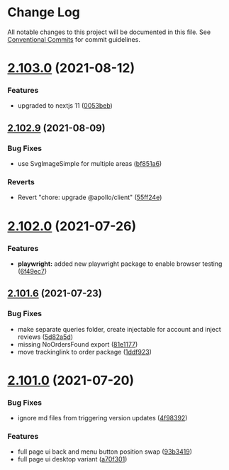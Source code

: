# Change Log

All notable changes to this project will be documented in this file.
See [Conventional Commits](https://conventionalcommits.org) for commit guidelines.

# [2.103.0](https://github.com/ho-nl/m2-pwa/compare/@reachdigital/magento-customer@2.102.10...@reachdigital/magento-customer@2.103.0) (2021-08-12)


### Features

* upgraded to nextjs 11 ([0053beb](https://github.com/ho-nl/m2-pwa/commit/0053beb7ef597c190add7264256a0eaec35868da))





## [2.102.9](https://github.com/ho-nl/m2-pwa/compare/@reachdigital/magento-customer@2.102.8...@reachdigital/magento-customer@2.102.9) (2021-08-09)


### Bug Fixes

* use SvgImageSimple for multiple areas ([bf851a6](https://github.com/ho-nl/m2-pwa/commit/bf851a6740e1956a78f457c2d90904ee2f65da2f))


### Reverts

* Revert "chore: upgrade @apollo/client" ([55ff24e](https://github.com/ho-nl/m2-pwa/commit/55ff24ede0e56c85b8095edadadd1ec5e0b1b8d2))





# [2.102.0](https://github.com/ho-nl/m2-pwa/compare/@reachdigital/magento-customer@2.101.8...@reachdigital/magento-customer@2.102.0) (2021-07-26)


### Features

* **playwright:** added new playwright package to enable browser testing ([6f49ec7](https://github.com/ho-nl/m2-pwa/commit/6f49ec7595563775b96ebf21c27e39da1282e8d9))





## [2.101.6](https://github.com/ho-nl/m2-pwa/compare/@reachdigital/magento-customer@2.101.5...@reachdigital/magento-customer@2.101.6) (2021-07-23)


### Bug Fixes

* make separate queries folder, create injectable for account and inject reviews ([5d82a5d](https://github.com/ho-nl/m2-pwa/commit/5d82a5d9162f687c2678cce215b77eedbaf1669e))
* missing NoOrdersFound export ([81e1177](https://github.com/ho-nl/m2-pwa/commit/81e1177dfa6347b310ec5cf4a7085edec7c86497))
* move trackinglink to order package ([1ddf923](https://github.com/ho-nl/m2-pwa/commit/1ddf9235a9ee0e5cda8f657de2ebb559836278ec))





# [2.101.0](https://github.com/ho-nl/m2-pwa/compare/@reachdigital/magento-customer@2.100.10...@reachdigital/magento-customer@2.101.0) (2021-07-20)


### Bug Fixes

* ignore md files from triggering version updates ([4f98392](https://github.com/ho-nl/m2-pwa/commit/4f9839250b3a32d3070da5290e5efcc5e2243fba))


### Features

* full page ui back and menu button position swap ([93b3419](https://github.com/ho-nl/m2-pwa/commit/93b34197947d133f4d1480c4ce68a0302201b858))
* full page ui desktop variant ([a70f301](https://github.com/ho-nl/m2-pwa/commit/a70f3013da36fa131f82fb44457b107fb7705df6))
